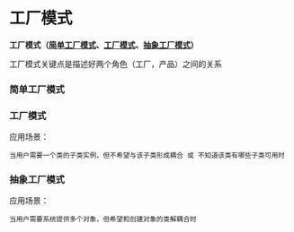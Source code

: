 # 工厂模式

**工厂模式（[简单工厂模式](简单工厂模式)、[工厂模式](工厂模式)、[抽象工厂模式](抽象工厂模式)）**

工厂模式关键点是描述好两个角色（工厂，产品）之间的关系

### 简单工厂模式


### 工厂模式

应用场景：
    
    当用户需要一个类的子类实例，但不希望与该子类形成耦合 或 不知道该类有哪些子类可用时
    



### 抽象工厂模式

应用场景：

    当用户需要系统提供多个对象，但希望和创建对象的类解耦合时
